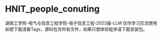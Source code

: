 # HNIT_people_conuting
湖南工学院-电气与信息工程学院-电子信息工程-2023届-LLM
仅作学习交流使用如想下载请看Tags，源码包含所有文件，如果只想体验程序请下载安装包。
